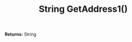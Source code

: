 ﻿---
uid: crmscript_ref_NSAddressSyncData_GetAddress1
title: String GetAddress1()
intellisense: NSAddressSyncData.GetAddress1
keywords: NSAddressSyncData, GetAddress1
so.topic: reference
---



**Returns:** String


